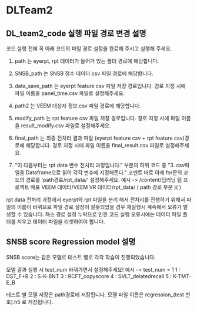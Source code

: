 # DLTeam2

## DL_team2_code 실행 파일 경로 변경 설명
코드 실행 전에 꼭 아래 코드의 파일 경로 설정을 완료해 주시고 실행해 주세요.

1. path 는 eyerpt, rpt 데이터가 들어가 있는 폴더 경로에 해당합니다. 

2. SNSB_path 는 SNSB 점수 데이터 csv 파일 경로에 해당합니다.

3. data_save_path 는 eyerpt feature csv 파일 저장 경로입니다. 경로 지정 시에 파일 이름을 panel_time.csv 파일로 설정해주세요.

4. path2 는 VEEM 대상자 정보.csv 파일 경로에 해당합니다. 

5. modify_path 는 rpt feature csv 파일 저장 경로입니다. 경로 지정 시에 파일 이름을 result_modify.csv 파일로 설정해주세요.

6. final_path 는 최종 전처리 결과 파일 (eyerpt feature csv + rpt feature csv)경로에 해당합니다. 경로 지정 시에 파일 이름을 final_result.csv 파일로 설정해주세요.

7. "이 다음부터는 rpt data 변수 전처리 과정입니다." 부분의 하위 코드 중 "3. csv파일을 Dataframe으로 읽어 각각 변수에 지정해준다."  코멘트 바로 아래 for문의 코드의 경로를 
    'path경로/rpt_data/' 설정해주세요.  예시 -> /content/딥러닝 텀 프로젝트 배포 VEEM 데이터/VEEM VR 데이터/rpt_data/
                                               (                                       path 경로 부분                                            )(       )

 rpt data 전처리 과정에서 eyerpt와 rpt 파일을 분리 해서 전처리를 진행하기 위해서 파일의 이름이 바뀌므로 파일 경로 설정이 잘못되었을 경우 재실행시 계속해서 오류가 발생할 수 있습니다. 
 패스 경로 설정 누락으로 인한 코드 실행 오류시에는 데이터 파일 폴더를 지우고 데이터 파일을 리셋하여야 합니다. 

## SNSB score Regression model 설명
SNSB score는 같은 모델로 테스트 별로 각각 학습이 진행되었습니다. 

 모델 결과 실행 시 test_num 바꿔가면서 설정해주세요! 예시 -> test_num = 1
 1 : DST_F+B
 2 : S-K-BNT
 3 : RCFT_copyscore
 4 : SVLT_delatedrecall
 5 : K-TMT-E_B
 
 테스트 별 모델 저장은 path경로에 저장됩니다. 
 모델 파일 이름은 regression_(test 번호).h5 로 저장됩니다. 
